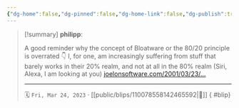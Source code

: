 ```yaml
---
{"dg-home":false,"dg-pinned":false,"dg-home-link":false,"dg-publish":true,"tags":["dgblip"],"disabled rules":["yaml-title","yaml-title-alias","file-name-heading"],"title":"philipp on mastodon @ 2023-03-24","created-date":"2023-03-24T13:44:59","id":110078558142465600,"updated-date":"2025-05-02T08:50:43","dg-path":"blips/110078558142465592.md","permalink":"/blips/110078558142465592/","dgPassFrontmatter":true}
---
```


> [!summary] **philipp**:
>
> A good reminder why the concept of Bloatware or the 80/20 principle is overrated 👇 I, for one, am increasingly suffering from stuff that barely works in their 20% realm, and not at all in the 80% realm (Siri, Alexa, I am looking at you) [joelonsoftware.com/2001/03/23/…](https://www.joelonsoftware.com/2001/03/23/strategy-letter-iv-bloatware-and-the-8020-myth/)
> - - -
>
> 🗓️ `Fri, Mar 24, 2023` · [[public/blips/110078558142465592\|🔗]]
{ #blip}


